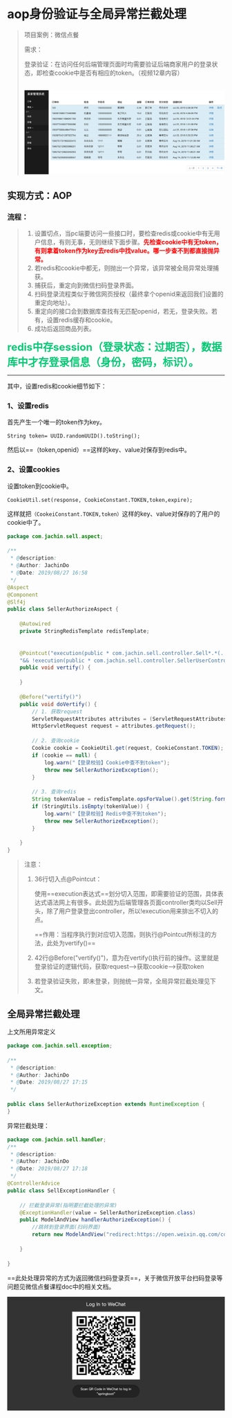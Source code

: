 # aop身份验证与全局异常拦截处理





> 项目案例：微信点餐
>
> 需求：
>
> ​		登录验证：在访问任何后端管理页面时均需要验证后端商家用户的登录状态，即检查cookie中是否有相应的token。（视频12章内容）
>
> ​			![image-20190827173319525](../PicSource/image-20190827173319525.png)



## 实现方式：AOP

### 流程：

> 1. 设置切点，当pc端要访问一些接口时，要检查redis或cookie中有无用户信息，有则无事，无则继续下面步骤。**<font color='red'>先检查cookie中有无token，有则拿着token作为key去redis中找value。哪一步查不到都直接抛异常。</font>**
> 2. 若redis和cookie中都无，则抛出一个异常，该异常被全局异常处理捕获。
> 3. 捕获后，重定向到微信扫码登录界面。
> 4. 扫码登录流程类似于微信网页授权（最终拿个openid来返回我们设置的重定向地址）。
> 5. 重定向的接口会到数据库查找有无匹配openid，若无，登录失败。若有，设置redis缓存和cookie。
> 6. 成功后返回商品列表。

<font color='#02C874' size = 5>**redis中存session（登录状态：过期否），数据库中才存登录信息（身份，密码，标识）。**</font>

------

其中，设置redis和cookie细节如下：

### 1、设置redis

首先产生一个唯一的token作为key。

```
String token= UUID.randomUUID().toString();
```

然后以==（token,openid）==这样的key、value对保存到redis中。

### 2、设置cookies

设置token到cookie中。

```
CookieUtil.set(response, CookieConstant.TOKEN,token,expire);
```

这样就把`（CookeiConstant.TOKEN,token）`这样的key、value对保存的了用户的cookie中了。

```java
package com.jachin.sell.aspect;

/**
 * @description:
 * @Author: JachinDo
 * @Date: 2019/08/27 16:58
 */
@Aspect
@Component
@Slf4j
public class SellerAuthorizeAspect {

    @Autowired
    private StringRedisTemplate redisTemplate;


    @Pointcut("execution(public * com.jachin.sell.controller.Sell*.*(..))" +
    "&& !execution(public * com.jachin.sell.controller.SellerUserController.*(..))")
    public void vertify() {

    }

    @Before("vertify()")
    public void doVertify() {
        // 1. 获取request
        ServletRequestAttributes attributes = (ServletRequestAttributes) RequestContextHolder.getRequestAttributes();
        HttpServletRequest request = attributes.getRequest();

        // 2. 查询cookie
        Cookie cookie = CookieUtil.get(request, CookieConstant.TOKEN);
        if (cookie == null) {
            log.warn("【登录校验】Cookie中查不到token");
            throw new SellerAuthorizeException();
        }

        // 3. 查询redis
        String tokenValue = redisTemplate.opsForValue().get(String.format(RedisConstant.TOKEN_PREFIX, cookie.getValue()));
        if (StringUtils.isEmpty(tokenValue)) {
            log.warn("【登录校验】Redis中查不到token");
            throw new SellerAuthorizeException();
        }

    }
}
```

> 注意：
>
> 1. 36行切入点@Pointcut：
>
>    使用==execution表达式==划分切入范围，即需要验证的范围，具体表达式语法网上有很多。此处因为后端管理各页面controller类均以Sell开头，除了用户登录登出controller，所以!execution用来排出不切入的点。
>
>    ==作用：当程序执行到对应切入范围，则执行@Pointcut所标注的方法，此处为vertify()==
>
> 2. 42行@Before("vertify()")，意为在vertify()执行前的操作。这里就是登录验证的逻辑代码，获取request-->获取cookie-->获取token
>
> 3. 若登录验证失败，即未登录，则抛统一异常，全局异常拦截处理见下文。



## 全局异常拦截处理

上文所用异常定义

```java
package com.jachin.sell.exception;

/**
 * @description:
 * @Author: JachinDo
 * @Date: 2019/08/27 17:15
 */

public class SellerAuthorizeException extends RuntimeException {
}
```



异常拦截处理：

```java
package com.jachin.sell.handler;
/**
 * @description:
 * @Author: JachinDo
 * @Date: 2019/08/27 17:18
 */
@ControllerAdvice
public class SellExceptionHandler {

    // 拦截登录异常(指明要拦截处理的异常)
    @ExceptionHandler(value = SellerAuthorizeException.class)
    public ModelAndView handlerAuthorizeException() {
        //跳转到登录界面(扫码界面)
        return new ModelAndView("redirect:https://open.weixin.qq.com/connect/qrconnect?appid=wx6ad144e54af67d87&redirect_uri=http%3A%2F%2Fsell.springboot.cn%2Fsell%2Fqr%2FoTgZpwTykQPhdjiI8rWYEgXjWhI8&response_type=code&scope=snsapi_login&state=http%3a%2f%2fjachin2013.natapp1.cc%2fsell%2fwechat%2fqrUserInfo");

    }

}
```



==此处处理异常的方式为返回微信扫码登录页==，关于微信开放平台扫码登录等问题见微信点餐课程doc中的相关文档。

![image-20190827174138015](../PicSource/image-20190827174138015.png)